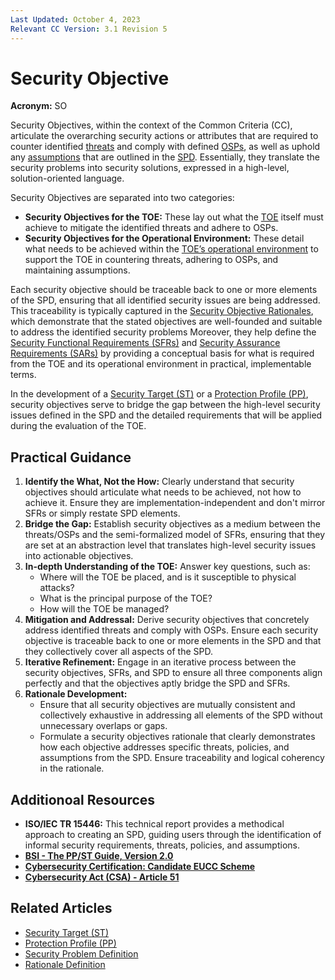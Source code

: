 ```yaml
---
Last Updated: October 4, 2023
Relevant CC Version: 3.1 Revision 5
---
```


# Security Objective

**Acronym:** SO

Security Objectives, within the context of the Common Criteria (CC), articulate the overarching security actions or attributes that are required to counter identified [threats](./Threat.md) and comply with defined [OSPs](./OrganizationalSecurityPolicy.md), as well as uphold any [assumptions](./Assumption.md) that are outlined in the [SPD](./SecurityProblemdefinition.md). Essentially, they translate the security problems into security solutions, expressed in a high-level, solution-oriented language.

Security Objectives are separated into two categories:

- **Security Objectives for the TOE:** These lay out what the [TOE](./TargetofEvaluation.md) itself must achieve to mitigate the identified threats and adhere to OSPs.
- **Security Objectives for the Operational Environment:** These detail what needs to be achieved within the [TOE’s operational environment](./TOEOperationalEnvironment.md) to support the TOE in countering threats, adhering to OSPs, and maintaining assumptions.

Each security objective should be traceable back to one or more elements of the SPD, ensuring that all identified security issues are being addressed. This traceability is typically captured in the [Security Objective Rationales](./Rationale.md), which demonstrate that the stated objectives are well-founded and suitable to address the identified security problems Moreover, they help define the [Security Functional Requirements (SFRs)](./SecurityFunctionalRequirement.md) and [Security Assurance Requirements (SARs)](./SecurityAssuranceRequirement.md) by providing a conceptual basis for what is required from the TOE and its operational environment in practical, implementable terms.

In the development of a [Security Target (ST)](./SecurityTarget.md) or a [Protection Profile (PP)](./ProtectionProfile.md), security objectives serve to bridge the gap between the high-level security issues defined in the SPD and the detailed requirements that will be applied during the evaluation of the TOE.

## Practical Guidance

1. **Identify the What, Not the How:** Clearly understand that security objectives should articulate what needs to be achieved, not how to achieve it. Ensure they are implementation-independent and don't mirror SFRs or simply restate SPD elements.
2. **Bridge the Gap:** Establish security objectives as a medium between the threats/OSPs and the semi-formalized model of SFRs, ensuring that they are set at an abstraction level that translates high-level security issues into actionable objectives.
3. **In-depth Understanding of the TOE:** Answer key questions, such as:
    - Where will the TOE be placed, and is it susceptible to physical attacks?
    - What is the principal purpose of the TOE?
    - How will the TOE be managed?
4. **Mitigation and Addressal:** Derive security objectives that concretely address identified threats and comply with OSPs. Ensure each security objective is traceable back to one or more elements in the SPD and that they collectively cover all aspects of the SPD.
5. **Iterative Refinement:** Engage in an iterative process between the security objectives, SFRs, and SPD to ensure all three components align perfectly and that the objectives aptly bridge the SPD and SFRs.
6. **Rationale Development:**
    - Ensure that all security objectives are mutually consistent and collectively exhaustive in addressing all elements of the SPD without unnecessary overlaps or gaps.
    - Formulate a security objectives rationale that clearly demonstrates how each objective addresses specific threats, policies, and assumptions from the SPD. Ensure traceability and logical coherency in the rationale.


## Additionoal Resources
- **ISO/IEC TR 15446:** This technical report provides a methodical approach to creating an SPD, guiding users through the identification of informal security requirements, threats, policies, and assumptions.
- [**BSI - The PP/ST Guide, Version 2.0**](https://www.bsi.bund.de/SharedDocs/Downloads/DE/BSI/Zertifizierung/Interpretationen/AIS_41_BSI_PP_ST_Guide_pdf.pdf?__blob=publicationFile&v=1)
- [**Cybersecurity Certification: Candidate EUCC Scheme**](https://www.enisa.europa.eu/publications/cybersecurity-certification-eucc-candidate-scheme)
- [**Cybersecurity Act (CSA) - Article 51**](https://lexparency.org/eu/32019R0881/ART_51/)

## Related Articles

- [Security Target (ST)](./SecurityTarget.md)
- [Protection Profile (PP)](./ProtectionProfile.md)
- [Security Problem Definition](./SecurityProblemdefinition.md)
- [Rationale Definition](./Rationale.md)

